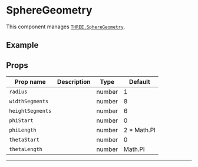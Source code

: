 # SphereGeometry

  <script setup>
  import SphereGeometry from '../../examples/SphereGeometry.vue'
  </script>

This component manages [`THREE.SphereGeometry`](https://threejs.org/docs/#api/en/geometries/SphereGeometry).

## Example

  <ClientOnly>
  <SphereGeometry />
  </ClientOnly>


## Props

| Prop name      | Description | Type   | Default      |
| -------------- | ----------- | ------ | ------------ |
|` radius         `|             | number | 1            |
|` widthSegments  `|             | number | 8            |
|` heightSegments `|             | number | 6            |
|` phiStart       `|             | number | 0            |
|` phiLength      `|             | number | 2 \* Math.PI |
|` thetaStart     `|             | number | 0            |
|` thetaLength    `|             | number | Math.PI      |

---


